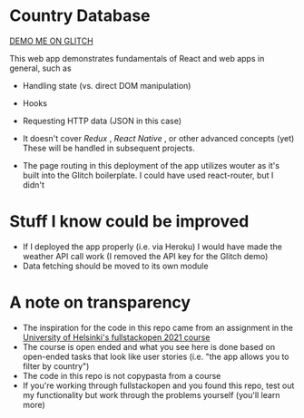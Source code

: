 # Country Database

[DEMO ME ON GLITCH](https://fullstacc-country-database.glitch.me)

This web app demonstrates fundamentals of React and web apps in general, such as
- Handling state (vs. direct DOM manipulation)
- Hooks
- Requesting HTTP data (JSON in this case)

- It doesn't cover *Redux* , *React Native* , or other advanced concepts (yet)
These will be handled in subsequent projects.

- The page routing in this deployment of the app utilizes wouter as it's built into the Glitch boilerplate.
I could have used react-router, but I didn't

# Stuff I know could be improved
- If I deployed the app properly (i.e. via Heroku) I would have made the weather API call work (I removed the API key for the Glitch demo)
- Data fetching should be moved to its own module

# A note on transparency
- The inspiration for the code in this repo came from an assignment in the [University of Helsinki's fullstackopen 2021 course](https://fullstackopen.com/en/)
- The course is open ended and what you see here is done based on open-ended tasks that look like user stories (i.e. "the app allows you to filter by country")
- The code in this repo is not copypasta from a course
- If you're working through fullstackopen and you found this repo, test out my functionality but work through the problems yourself (you'll learn more)